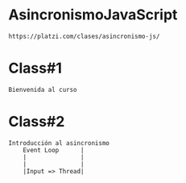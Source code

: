 # AsincronismoJavaScript
    https://platzi.com/clases/asincronismo-js/
# Class#1
    Bienvenida al curso
# Class#2
    Introducción al asincronismo
        Event Loop      |
        |               |
        |               |    
        |Input => Thread|
